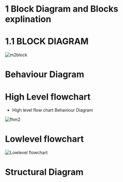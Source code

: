 # 1 Block Diagram and Blocks explination
# 1.1 BLOCK DIAGRAM
![m2block](https://user-images.githubusercontent.com/55775183/157248196-b968ee57-8072-48c6-a705-77782aab8a01.png)



# Behaviour Diagram
# High Level flowchart
- High level flow chart Behaviour Diagram

![fhm2](https://user-images.githubusercontent.com/55775183/157248308-3d04470d-60ea-4223-b450-74e21bdb21b5.png)

# Lowlevel flowchart
![Lowlevel flowchart](https://user-images.githubusercontent.com/55775183/153708812-626b0abc-0215-4a0f-8475-9068a4d9007d.png)


# Structural Diagram



